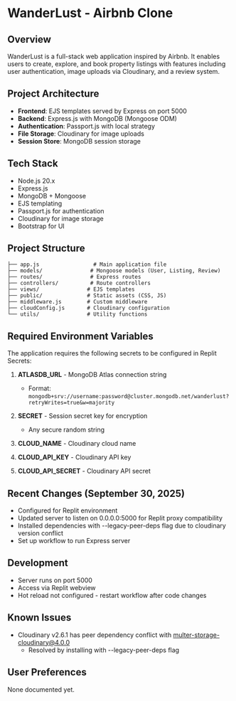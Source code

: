 # WanderLust - Airbnb Clone

## Overview
WanderLust is a full-stack web application inspired by Airbnb. It enables users to create, explore, and book property listings with features including user authentication, image uploads via Cloudinary, and a review system.

## Project Architecture
- **Frontend**: EJS templates served by Express on port 5000
- **Backend**: Express.js with MongoDB (Mongoose ODM)
- **Authentication**: Passport.js with local strategy
- **File Storage**: Cloudinary for image uploads
- **Session Store**: MongoDB session storage

## Tech Stack
- Node.js 20.x
- Express.js
- MongoDB + Mongoose
- EJS templating
- Passport.js for authentication
- Cloudinary for image storage
- Bootstrap for UI

## Project Structure
```
├── app.js                 # Main application file
├── models/               # Mongoose models (User, Listing, Review)
├── routes/               # Express routes
├── controllers/          # Route controllers
├── views/               # EJS templates
├── public/              # Static assets (CSS, JS)
├── middleware.js        # Custom middleware
├── cloudConfig.js       # Cloudinary configuration
└── utils/               # Utility functions
```

## Required Environment Variables
The application requires the following secrets to be configured in Replit Secrets:

1. **ATLASDB_URL** - MongoDB Atlas connection string
   - Format: `mongodb+srv://username:password@cluster.mongodb.net/wanderlust?retryWrites=true&w=majority`
   
2. **SECRET** - Session secret key for encryption
   - Any secure random string
   
3. **CLOUD_NAME** - Cloudinary cloud name
   
4. **CLOUD_API_KEY** - Cloudinary API key
   
5. **CLOUD_API_SECRET** - Cloudinary API secret

## Recent Changes (September 30, 2025)
- Configured for Replit environment
- Updated server to listen on 0.0.0.0:5000 for Replit proxy compatibility
- Installed dependencies with --legacy-peer-deps flag due to cloudinary version conflict
- Set up workflow to run Express server

## Development
- Server runs on port 5000
- Access via Replit webview
- Hot reload not configured - restart workflow after code changes

## Known Issues
- Cloudinary v2.6.1 has peer dependency conflict with multer-storage-cloudinary@4.0.0
  - Resolved by installing with --legacy-peer-deps flag

## User Preferences
None documented yet.
